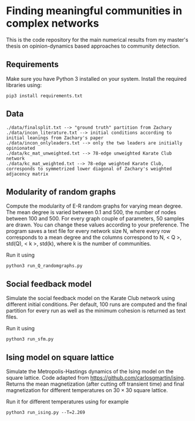 # Finding meaningful communities in complex networks
This is the code repository for the main numerical results from my master's thesis on opinion-dynamics based approaches to community detection.

## Requirements
Make sure you have Python 3 installed on your system. Install the required libraries using: 

```
pip3 install requirements.txt
```

## Data

```
./data/finalsplit.txt --> "ground truth" partition from Zachary
./data/incon_literature.txt --> initial conditions according to initial leanings from Zachary's paper
./data/incon_onlyleaders.txt --> only the two leaders are initially opinionated
./data/kc_mat_unweighted.txt --> 78-edge unweighted Karate Club network 
./data/kc_mat_weighted.txt --> 78-edge weighted Karate Club, corresponds to symmetrized lower diagonal of Zachary's weighted adjacency matrix
```

## Modularity of random graphs
Compute the modularity of E-R random graphs for varying mean degree. The mean degree is varied between 0.1 and 500, the number of nodes between 100 and 500. For every graph couple of parameters, 50 samples are drawn. You can change these values according to your preference. The program saves a text file for every network size N, where every row corresponds to a mean degree and the columns correspond to N, < Q >, std(Q), < k >, std(k), where k is the number of communities.

Run it using 
```
python3 run_Q_randomgraphs.py
```

## Social feedback model
Simulate the social feedback model on the Karate Club network using different initial conditions. Per default, 100 runs are computed and the final partition for every run as well as the minimum cohesion is returned as text files. 

Run it using
```
python3 run_sfm.py
```

## Ising model on square lattice
Simulate the Metropolis-Hastings dynamics of the Ising model on the square lattice. Code adapted from https://github.com/carlosgmartin/ising. Returns the mean magnetization (after cutting off transient time) and final magnetization for different temperatures on $30 \times 30$ square lattice. 

Run it for different temperatures using for example
```
python3 run_ising.py --T=2.269
```
